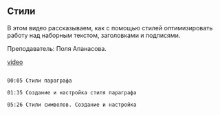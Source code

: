 ## Стили

В этом видео рассказываем, как с помощью стилей оптимизировать работу над наборным текстом, заголовками и подписями. 

Преподаватель: Поля Апанасова. 

[video](https://player.softculture.cc/embed/PRT/PRT_54.18.09_L3-2_Styles)

```chapters

00:05 Стили параграфа

01:35 Создание и настройка стиля параграфа

05:26 Стили символов. Создание и настройка

```